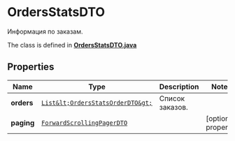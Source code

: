 

# OrdersStatsDTO

Информация по заказам.

The class is defined in **[OrdersStatsDTO.java](../../src/main/java/org/openapitools/model/OrdersStatsDTO.java)**

## Properties

Name | Type | Description | Notes
------------ | ------------- | ------------- | -------------
**orders** | [`List&lt;OrdersStatsOrderDTO&gt;`](OrdersStatsOrderDTO.md) | Список заказов. | 
**paging** | [`ForwardScrollingPagerDTO`](ForwardScrollingPagerDTO.md) |  |  [optional property]




